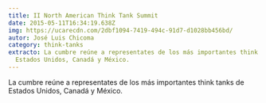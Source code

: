 ```yaml
---
title: II North American Think Tank Summit
date: 2015-05-11T16:34:19.638Z
img: https://ucarecdn.com/2dbf1094-7419-494c-91d7-d1028bb456bd/
autor: José Luis Chicoma
category: think-tanks
extracto: La cumbre reúne a representates de los más importantes think tanks de
  Estados Unidos, Canadá y México.
---
```

La cumbre reúne a representates de los más importantes think tanks de Estados Unidos, Canadá y México.
